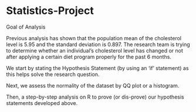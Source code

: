 # Statistics-Project
Goal of Analysis

Previous analysis has shown that the population mean of the cholesterol level is 5.95 and the standard deviation is 0.897. The research team is trying to determine whether an individual’s cholesterol level has changed or not after applying a certain diet program properly for the past 6 months.

We start by stating the Hypothesis Statement (by using an ‘if’ statement) as this helps solve the research question.

Next, we assess the normality of the dataset by QQ plot or a histogram. 

Then, a step-by-step analysis on R to prove (or dis-prove) our hypothesis statements developed above.
